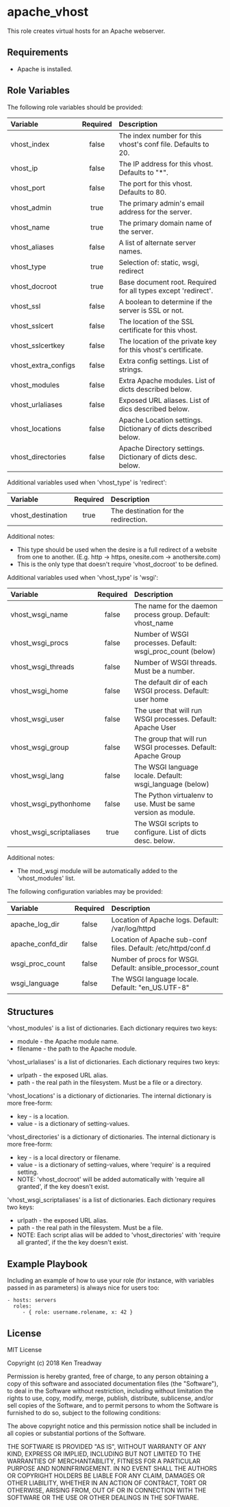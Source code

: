 apache_vhost
============

This role creates virtual hosts for an Apache webserver.

Requirements
------------

* Apache is installed.

Role Variables
--------------

The following role variables should be provided:

| Variable            | Required | Description                                                    |
|:--------------------|:--------:|:---------------------------------------------------------------|
| vhost_index         | false    | The index number for this vhost's conf file.  Defaults to 20.  |
| vhost_ip            | false    | The IP address for this vhost.  Defaults to "*".               |
| vhost_port          | false    | The port for this vhost.  Defaults to 80.                      |
| vhost_admin         | true     | The primary admin's email address for the server.              |
| vhost_name          | true     | The primary domain name of the server.                         |
| vhost_aliases       | false    | A list of alternate server names.                              |
| vhost_type          | true     | Selection of: static, wsgi, redirect                           |
| vhost_docroot       | true     | Base document root.  Required for all types except 'redirect'. |
| vhost_ssl           | false    | A boolean to determine if the server is SSL or not.            |
| vhost_sslcert       | false    | The location of the SSL certificate for this vhost.            |
| vhost_sslcertkey    | false    | The location of the private key for this vhost's certificate.  |
| vhost_extra_configs | false    | Extra config settings.  List of strings.                       |
| vhost_modules       | false    | Extra Apache modules.  List of dicts described below.          |
| vhost_urlaliases    | false    | Exposed URL aliases.  List of dics described below.            |
| vhost_locations     | false    | Apache Location settings.  Dictionary of dicts described below.|
| vhost_directories   | false    | Apache Directory settings.  Dictionary of dicts desc. below.   |

Additional variables used when 'vhost_type' is 'redirect':

| Variable            | Required | Description                                                    |
|:--------------------|:--------:|:---------------------------------------------------------------|
| vhost_destination   | true     | The destination for the redirection.                           |

Additional notes:
* This type should be used when the desire is a full redirect of a website from one to another.  (E.g. http -> https, onesite.com -> anothersite.com)
* This is the only type that doesn't require 'vhost_docroot' to be defined.

Additional variables used when 'vhost_type' is 'wsgi':

| Variable                 | Required | Description                                                    |
|:-------------------------|:--------:|:---------------------------------------------------------------|
| vhost_wsgi_name          | false    | The name for the daemon process group.  Default: vhost_name    |
| vhost_wsgi_procs         | false    | Number of WSGI processes.  Default: wsgi_proc_count (below)    |
| vhost_wsgi_threads       | false    | Number of WSGI threads.  Must be a number.                     |
| vhost_wsgi_home          | false    | The default dir of each WSGI process.  Default: user home      |
| vhost_wsgi_user          | false    | The user that will run WSGI processes.  Default: Apache User   |
| vhost_wsgi_group         | false    | The group that will run WSGI processes.  Default: Apache Group |
| vhost_wsgi_lang          | false    | The WSGI language locale.  Default: wsgi_language (below)      |
| vhost_wsgi_pythonhome    | false    | The Python virtualenv to use.  Must be same version as module. |
| vhost_wsgi_scriptaliases | true     | The WSGI scripts to configure.  List of dicts desc. below.     |

Additional notes:
* The mod_wsgi module will be automatically added to the 'vhost_modules' list.

The following configuration variables may be provided:

| Variable         | Required | Description                                                    |
|:-----------------|:--------:|:---------------------------------------------------------------|
| apache_log_dir   | false    | Location of Apache logs.  Default: /var/log/httpd              |
| apache_confd_dir | false    | Location of Apache sub-conf files.  Default: /etc/httpd/conf.d |
| wsgi_proc_count  | false    | Number of procs for WSGI.  Default: ansible_processor_count    |
| wsgi_language    | false    | The WSGI language locale.  Default: "en_US.UTF-8"              |

Structures
----------

'vhost_modules' is a list of dictionaries.  Each dictionary requires two keys:
* module - the Apache module name.
* filename - the path to the Apache module.

'vhost_urlaliases' is a list of dictionaries.  Each dictionary requires two keys:
* urlpath - the exposed URL alias.
* path - the real path in the filesystem.  Must be a file or a directory.

'vhost_locations' is a dictionary of dictionaries.  The internal dictionary is more free-form:
* key - is a location.
* value - is a dictionary of setting-values.

'vhost_directories' is a dictionary of dictionaries.  The internal dictionary is more free-form:
* key - is a local directory or filename.
* value - is a dictionary of setting-values, where 'require' is a required setting.
* NOTE: 'vhost_docroot' will be added automatically with 'require all granted', if the key doesn't exist.

'vhost_wsgi_scriptaliases' is a list of dictionaries.  Each dictionary requires two keys:
* urlpath - the exposed URL alias.
* path - the real path in the filesystem.  Must be a file.
* NOTE: Each script alias will be added to 'vhost_directories' with 'require all granted', if the the key 
doesn't exist.


Example Playbook
----------------

Including an example of how to use your role (for instance, with variables passed in as parameters) is always nice for users too:

    - hosts: servers
      roles:
         - { role: username.rolename, x: 42 }

License
-------

MIT License

Copyright (c) 2018 Ken Treadway

Permission is hereby granted, free of charge, to any person obtaining a copy
of this software and associated documentation files (the "Software"), to deal
in the Software without restriction, including without limitation the rights
to use, copy, modify, merge, publish, distribute, sublicense, and/or sell
copies of the Software, and to permit persons to whom the Software is
furnished to do so, subject to the following conditions:

The above copyright notice and this permission notice shall be included in all
copies or substantial portions of the Software.

THE SOFTWARE IS PROVIDED "AS IS", WITHOUT WARRANTY OF ANY KIND, EXPRESS OR
IMPLIED, INCLUDING BUT NOT LIMITED TO THE WARRANTIES OF MERCHANTABILITY,
FITNESS FOR A PARTICULAR PURPOSE AND NONINFRINGEMENT. IN NO EVENT SHALL THE
AUTHORS OR COPYRIGHT HOLDERS BE LIABLE FOR ANY CLAIM, DAMAGES OR OTHER
LIABILITY, WHETHER IN AN ACTION OF CONTRACT, TORT OR OTHERWISE, ARISING FROM,
OUT OF OR IN CONNECTION WITH THE SOFTWARE OR THE USE OR OTHER DEALINGS IN THE
SOFTWARE.
